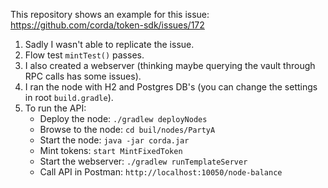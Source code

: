 This repository shows an example for this issue: https://github.com/corda/token-sdk/issues/172

1. Sadly I wasn't able to replicate the issue.
2. Flow test `mintTest()` passes.
3. I also created a webserver (thinking maybe querying the vault through RPC calls has some issues).
4. I ran the node with H2 and Postgres DB's (you can change the settings in root `build.gradle`).
5. To run the API:
   * Deploy the node: `./gradlew deployNodes`
   * Browse to the node: `cd buil/nodes/PartyA`
   * Start the node: `java -jar corda.jar`
   * Mint tokens: `start MintFixedToken`
   * Start the webserver: `./gradlew runTemplateServer`
   * Call API in Postman: `http://localhost:10050/node-balance`